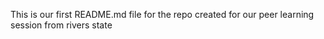 This is our first README.md file for the repo created for our peer learning session from rivers state
